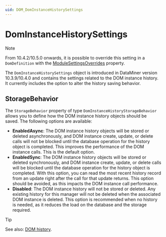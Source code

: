 ```yaml
---
uid: DOM_DomInstanceHistorySettings
---
```


# DomInstanceHistorySettings

>[!NOTE]
> From 10.4.2/10.5.0 onwards<!-- RN38294 -->, it is possible to override this setting in a `DomDefinition` with the [ModuleSettingsOverrides](xref:DomDefinition#modulesettingsoverrides) property.

The `DomInstanceHistorySettings` object is introduced in DataMiner version 10.3.9/10.4.0<!-- RN 36785 --> and contains the settings related to the DOM instance history. It currently includes the option to alter the history saving behavior.

## StorageBehavior

The `StorageBehavior` property of type `DomInstanceHistoryStorageBehavior` allows you to define how the DOM instance history objects should be saved. The following options are available:

- **EnabledAsync**: The DOM instance history objects will be stored or deleted asynchronously, and DOM instance create, update, or delete calls will not be blocked until the database operation for the history object is completed. This improves the performance of the DOM instance calls. This is the default option.
- **EnabledSync**: The DOM instance history objects will be stored or deleted synchronously, and DOM instance create, update, or delete calls will be blocked until the database operation for the history object is completed. With this option, you can read the most recent history record from an update right after the call for that update returns. This option should be avoided, as this impacts the DOM instance call performance.
- **Disabled**: The DOM instance history will not be stored or deleted. Any existing history for this manager will not be deleted when the associated DOM instance is deleted. This option is recommended when no history is needed, as it reduces the load on the database and the storage required.

> [!TIP]
> See also: [DOM history](xref:DOM_history).
